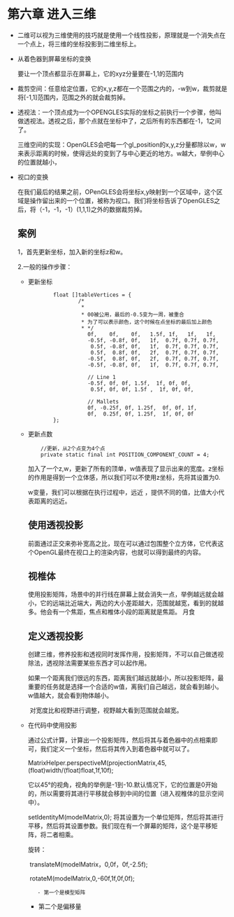# 第六章 进入三维

- 二维可以视为三维使用的技巧就是使用一个线性投影，原理就是一个消失点在一个点上，将三维的坐标投影到二维坐标上。

- 从着色器到屏幕坐标的变换

  要让一个顶点都显示在屏幕上，它的xyz分量要在-1,1的范围内

- 裁剪空间：任意给定位置，它的x,y,z都在一个范围之内的，-w到w，裁剪就是将[-1,1]范围内，范围之外的就会裁剪掉。

- 透视法：一个顶点成为一个OPENGLES实际的坐标之前执行一个步骤，他叫做透视法。透视之后，那个点就在坐标中了，之后所有的东西都在-1，1之间了。

  三维空间的实现：OpenGLES会吧每一个gl_position的x,y,z分量都除以w，w来表示距离的时候，使得远处的变到了与中心更近的地方。w越大，举例中心的位置就越小，

- 视口的变换

  在我们最后的结果之前，OPenGLES会将坐标x,y映射到一个区域中，这个区域是操作留出来的一个位置，被称为视口。我们将坐标告诉了OpenGLES之后，将（-1，-1，-1）(1,1,1)之外的数据裁剪掉。

  ## 案例

  1，首先更新坐标，加入新的坐标z和w。

  2.一般的操作步骤：

  - 更新坐标

    ```
    		float []tableVertices = {
    				/*
    				 * 
    				 * 00被公用，最后的-0.5变为一周，被重合
    				 * 为了可以表示颜色，这个时候在点坐标的最后加上颜色
    				 * */
    	               0f,    0f,    0f,   1.5f, 1f,   1f,   1f,         
    	               -0.5f, -0.8f, 0f,   1f,	0.7f, 0.7f, 0.7f,            
    	                0.5f, -0.8f, 0f,   1f,	0.7f, 0.7f, 0.7f,
    	                0.5f,  0.8f, 0f,   2f,	0.7f, 0.7f, 0.7f,
    	               -0.5f,  0.8f, 0f,   2f,  0.7f, 0.7f, 0.7f,
    	               -0.5f, -0.8f, 0f,   1f,	0.7f, 0.7f, 0.7f,
    
    	               // Line 1
    	               -0.5f, 0f, 0f, 1.5f,  1f, 0f, 0f,
    	                0.5f, 0f, 0f, 1.5f ,  1f, 0f, 0f,
    
    	               // Mallets
    	               0f, -0.25f, 0f, 1.25f,  0f, 0f, 1f,
    	               0f,  0.25f, 0f, 1.25f,  1f, 0f, 0f
    		};
    ```

  - 更新点数

    ```
    	//更新，从2个点变为4个点
    	private static final int POSITION_COMPONENT_COUNT = 4;
    ```

    加入了一个z,w，更新了所有的顶单，w值表现了显示出来的宽度。z坐标的作用是得到一个立体感，所以我们可以不使用z坐标，先将其设置为0.

    w变量，我们可以根据在执行过程中，远近 ，提供不同的值，比值大小代表距离的远近。

    ## 使用透视投影

    ​	前面通过正交来弥补宽高之比，现在可以通过包围整个立方体，它代表这个OpenGL最终在视口上的渲染内容，也就可以得到最终的内容。

    ## 视椎体

    ​	使用投影矩阵，场景中的并行线在屏幕上就会消失一点，举例越远就会越小，它的远端比近端大，两边的大小差距越大，范围就越宽，看到的就越多。他会有一个焦距，焦点和椎体小段的距离就是焦距。   月食

    ## 定义透视投影

    ​	创建三维，修养投影和透视同时发挥作用，投影矩阵，不可以自己做透视除法，透视除法需要某些东西才可以起作用。

    ​	如果一个距离我们很远的东西，距离我们越远就越小，所以投影矩阵，最重要的任务就是选择一个合适的w值，离我们自己越远，就会看到越小。w值越大，就会看到物体越小。

    ​	对宽度比和视野进行调整，视野越大看到范围就会越宽。

  - 在代码中使用投影

    通过公式计算，计算出一个投影矩阵，然后将其与着色器中的点相乘即可，我们定义一个坐标，然后将其传入到着色器中就可以了。

    MatrixHelper.perspectiveM(projectionMatrix,45,(float)width/(float)float,1f,10f);

    它以45°的视角，视角的举例是-1到-10.默认情况下，它的位置是0开始的，所以需要将其进行平移就会移到中间的位置（进入视椎体的显示空间中）。

    

    setIdentityM(modelMatrix,0);  将其设置为一个单位矩阵，然后将其进行平移，然后将其设置参数。我们现在有一个屏幕的矩阵，这个是平移矩阵，将二者相乘。

    

    旋转：

    ​	translateM(modelMatrix，0,0f，0f,-2.5f);

    ​	rotateM(modelMatrix,0,-60f,1f,0f,0f);

           - 第一个是模型矩阵

    - 第二个是偏移量

      
